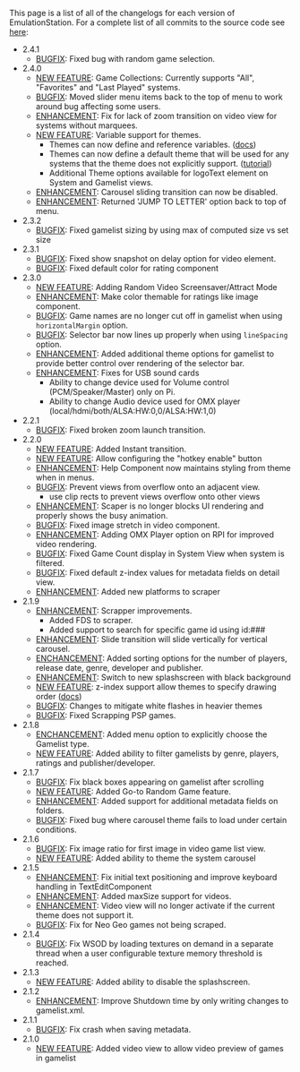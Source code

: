 This page is a list of all of the changelogs for each version of EmulationStation. For a complete list of all commits to the source code see [here](https://github.com/RetroPie/EmulationStation/commits/master):

- 2.4.1
  - [BUGFIX](https://github.com/RetroPie/EmulationStation/pull/180): Fixed bug with random game selection.
- 2.4.0
  - [NEW FEATURE](https://github.com/RetroPie/EmulationStation/pull/168): Game Collections: Currently supports "All", "Favorites" and "Last Played" systems.
  - [BUGFIX](https://github.com/RetroPie/EmulationStation/pull/178): Moved slider menu items back to the top of menu to work around bug affecting some users.
  - [ENHANCEMENT](https://github.com/RetroPie/EmulationStation/pull/177): Fix for lack of zoom transition on video view for systems without marquees.
  - [NEW FEATURE](https://github.com/RetroPie/EmulationStation/pull/173): Variable support for themes.
    - Themes can now define and reference variables. ([docs](https://github.com/RetroPie/EmulationStation/blob/master/THEMES.md#theme-variables))
    - Themes can now define a default theme that will be used for any systems that the theme does not explicitly support.
 ([tutorial](EmulationStation-Advanced-Theming#default-theme))
    - Additional Theme options available for logoText element on System and Gamelist views.
  - [ENHANCEMENT](https://github.com/RetroPie/EmulationStation/pull/170): Carousel sliding transition can now be disabled.
  - [ENHANCEMENT](https://github.com/RetroPie/EmulationStation/pull/175): Returned 'JUMP TO LETTER' option back to top of menu.
- 2.3.2
  - [BUGFIX](https://github.com/RetroPie/EmulationStation/pull/169): Fixed gamelist sizing by using max of computed size vs set size
- 2.3.1
  - [BUGFIX](https://github.com/RetroPie/EmulationStation/pull/162): Fixed show snapshot on delay option for video element.
  - [BUGFIX](https://github.com/RetroPie/EmulationStation/pull/161): Fixed default color for rating component
- 2.3.0
  - [NEW FEATURE](https://github.com/RetroPie/EmulationStation/pull/153): Adding Random Video Screensaver/Attract Mode
  - [ENHANCEMENT](https://github.com/RetroPie/EmulationStation/pull/159): Make color themable for ratings like image component.
  - [BUGFIX](https://github.com/RetroPie/EmulationStation/pull/157): Game names are no longer cut off in gamelist when using `horizontalMargin` option.
  - [BUGFIX](https://github.com/RetroPie/EmulationStation/pull/157): Selector bar now lines up properly when using `lineSpacing` option.
  - [ENHANCEMENT](https://github.com/RetroPie/EmulationStation/pull/157): Added additional theme options for gamelist to provide better control over rendering of the selector bar.
  - [ENHANCEMENT](https://github.com/RetroPie/EmulationStation/pull/): Fixes for USB sound cards
      - Ability to change device used for Volume control (PCM/Speaker/Master) only on Pi.
      - Ability to change Audio device used for OMX player (local/hdmi/both/ALSA:HW:0,0/ALSA:HW:1,0)
- 2.2.1
  - [BUGFIX](https://github.com/RetroPie/EmulationStation/pull/154): Fixed broken zoom launch transition.
- 2.2.0
  - [NEW FEATURE](https://github.com/RetroPie/EmulationStation/pull/149): Added Instant transition.
  - [NEW FEATURE](https://github.com/RetroPie/EmulationStation/pull/74): Allow configuring the "hotkey enable" button
  - [ENHANCEMENT](https://github.com/RetroPie/EmulationStation/pull/146): Help Component now maintains styling from theme when in menus.
  - [BUGFIX](https://github.com/RetroPie/EmulationStation/pull/150): Prevent views from overflow onto an adjacent view.
    - use clip rects to prevent views overflow onto other views
  - [ENHANCEMENT](https://github.com/RetroPie/EmulationStation/pull/143): Scaper is no longer blocks UI rendering and properly shows the busy animation.
  - [BUGFIX](https://github.com/RetroPie/EmulationStation/pull/148): Fixed image stretch in video component.
  - [ENHANCEMENT](https://github.com/RetroPie/EmulationStation/pull/): Adding OMX Player option on RPI for improved video rendering.
  - [BUGFIX](https://github.com/RetroPie/EmulationStation/pull/145): Fixed Game Count display in System View when system is filtered.
  - [BUGFIX](https://github.com/RetroPie/EmulationStation/pull/142): Fixed default z-index values for metadata fields on detail view.
  - [ENHANCEMENT](https://github.com/RetroPie/EmulationStation/pull/140): Added new platforms to scraper
- 2.1.9
  - [ENHANCEMENT](https://github.com/RetroPie/EmulationStation/pull/139): Scrapper improvements.
    - Added FDS to scraper.
    - Added support to search for specific game id using id:###
  - [ENHANCEMENT](https://github.com/RetroPie/EmulationStation/pull/134): Slide transition will slide vertically for vertical carousel.
  - [ENCHANCEMENT](https://github.com/RetroPie/EmulationStation/pull/125): Added sorting options for the number of players, release date, genre, developer and publisher.
  - [ENHANCEMENT](https://github.com/RetroPie/EmulationStation/pull/52): Switch to new splashscreen with black background
  - [NEW FEATURE](https://github.com/RetroPie/EmulationStation/pull/130): z-index support allow themes to specify drawing order ([docs](https://github.com/RetroPie/EmulationStation/blob/master/THEMES.md#element-rendering-order-with-z-index))
  - [BUGFIX](https://github.com/RetroPie/EmulationStation/pull/129): Changes to mitigate white flashes in heavier themes
  - [BUGFIX](https://github.com/RetroPie/EmulationStation/pull/128): Fixed Scrapping PSP games.
- 2.1.8
  - [ENCHANCEMENT](https://github.com/RetroPie/EmulationStation/pull/108): Added menu option to explicitly choose the Gamelist type.
  - [NEW FEATURE](https://github.com/RetroPie/EmulationStation/pull/115): Added ability to filter gamelists by genre, players, ratings and publisher/developer.
- 2.1.7
  - [BUGFIX](https://github.com/RetroPie/EmulationStation/pull/122): Fix black boxes appearing on gamelist after scrolling
  - [NEW FEATURE](https://github.com/RetroPie/EmulationStation/pull/118): Added Go-to Random Game feature.
  - [ENHANCEMENT](https://github.com/RetroPie/EmulationStation/pull/109): Added support for additional metadata fields on folders.
  - [BUGFIX](https://github.com/RetroPie/EmulationStation/pull/116): Fixed bug where carousel theme fails to load under certain conditions.
- 2.1.6
  - [BUGFIX](https://github.com/RetroPie/EmulationStation/pull/112): Fix image ratio for first image in video game list view.
  - [NEW FEATURE](https://github.com/RetroPie/EmulationStation/pull/101): Added ability to theme the system carousel
- 2.1.5
  - [ENHANCEMENT](https://github.com/RetroPie/EmulationStation/pull/93): Fix initial text positioning and improve keyboard handling in TextEditComponent
  - [ENHANCEMENT](https://github.com/RetroPie/EmulationStation/pull/102): Added maxSize support for videos.
  - [ENHANCEMENT](https://github.com/RetroPie/EmulationStation/pull/94): Video view will no longer activate if the current theme does not support it.
  - [BUGFIX](https://github.com/RetroPie/EmulationStation/pull/99): Fix for Neo Geo games not being scraped.
- 2.1.4
  - [BUGFIX](https://github.com/RetroPie/EmulationStation/pull/88): Fix WSOD by loading textures on demand in a separate thread when a user configurable texture memory threshold is reached.
- 2.1.3
  - [NEW FEATURE](https://github.com/RetroPie/EmulationStation/pull/): Added ability to disable the splashscreen.
- 2.1.2
  - [ENHANCEMENT](https://github.com/RetroPie/EmulationStation/pull/78): Improve Shutdown time by only writing changes to gamelist.xml.
- 2.1.1
  - [BUGFIX](https://github.com/RetroPie/EmulationStation/pull/79): Fix crash when saving metadata.
- 2.1.0
  - [NEW FEATURE](https://github.com/RetroPie/EmulationStation/pull/): Added video view to allow video preview of games in gamelist
